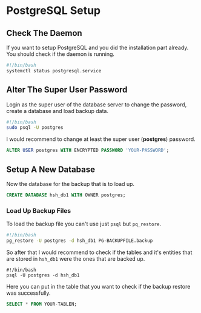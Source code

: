 # PostgreSQL Setup

## Check The Daemon

If you want to setup PostgreSQL and you did the installation part already. You should check if the daemon is running.

```bash
#!/bin/bash
systemctl status postgresql.service
```

## Alter The Super User Password

Login as the super user of the database server to change the password, create a database and load backup data.

```bash
#!/bin/bash
sudo psql -U postgres
```

I would recommend to change at least the super user (**postgres**) password.

```sql
ALTER USER postgres WITH ENCRYPTED PASSWORD 'YOUR-PASSWORD';
```

## Setup A New Database

Now the database for the backup that is to load up.

```sql
CREATE DATABASE hsh_db1 WITH OWNER postgres;
```

### Load Up Backup Files

To load the backup file you can't use just `psql` but `pq_restore`.

```bash
#!/bin/bash
pg_restore -U postgres -d hsh_db1 PG-BACKUPFILE.backup
```

So after that I would recommend to check if the tables and it's entities that are stored in `hsh_db1` were the ones that are backed up.

```
#!/bin/bash
psql -U postgres -d hsh_db1
```

Here you can put in the table that you want to check if the backup restore was successfully.

```sql
SELECT * FROM YOUR-TABLEN;
```
